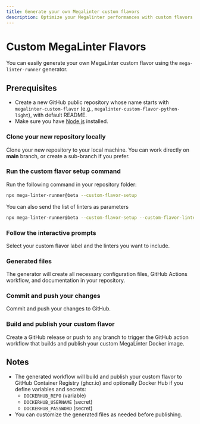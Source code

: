 ```yaml
---
title: Generate your own Megalinter custom flavors
description: Optimize your Megalinter performances with custom flavors !
---
```

<!-- markdownlint-disable MD013 -->

# Custom MegaLinter Flavors

You can easily generate your own MegaLinter custom flavor using the `mega-linter-runner` generator.

## Prerequisites

- Create a new GitHub public repository whose name starts with `megalinter-custom-flavor` (e.g., `megalinter-custom-flavor-python-light`), with default README.
- Make sure you have [Node.js](https://nodejs.org/) installed.

### Clone your new repository locally

Clone your new repository to your local machine.
You can work directly on **main** branch, or create a sub-branch if you prefer.

### Run the custom flavor setup command

Run the following command in your repository folder:

```bash
npx mega-linter-runner@beta --custom-flavor-setup
```

You can also send the list of linters as parameters

```bash
npx mega-linter-runner@beta --custom-flavor-setup --custom-flavor-linters "PYTHON_BANDIT,PYTHON_BLACK,PYTHON_RUFF,REPOSITORY_TRIVY"
```

### Follow the interactive prompts

Select your custom flavor label and the linters you want to include.

### Generated files

The generator will create all necessary configuration files, GitHub Actions workflow, and documentation in your repository.

### Commit and push your changes

Commit and push your changes to GitHub.

### Build and publish your custom flavor

Create a GitHub release or push to any branch to trigger the GitHub action workflow that builds and publish your custom MegaLinter Docker image.

## Notes

- The generated workflow will build and publish your custom flavor to GitHub Container Registry (ghcr.io) and optionally Docker Hub if you define variables and secrets:
  - `DOCKERHUB_REPO` (variable)
  - `DOCKERHUB_USERNAME` (secret)
  - `DOCKERHUB_PASSWORD` (secret)
- You can customize the generated files as needed before publishing.

